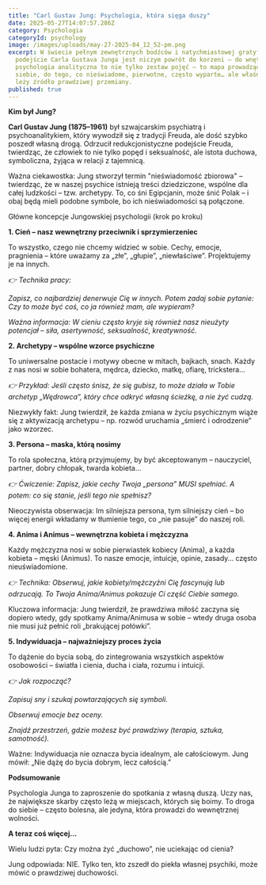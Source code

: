 ```yaml
---
title: "Carl Gustav Jung: Psychologia, która sięga duszy"
date: 2025-05-27T14:07:57.286Z
category: Psychologia
categoryId: psychology
image: /images/uploads/may-27-2025-04_12_52-pm.png
excerpt: W świecie pełnym zewnętrznych bodźców i natychmiastowej gratyfikacji,
  podejście Carla Gustava Junga jest niczym powrót do korzeni – do wnętrza. Jego
  psychologia analityczna to nie tylko zestaw pojęć – to mapa prowadząca w głąb
  siebie, do tego, co nieświadome, pierwotne, często wyparte… ale właśnie tam
  leży źródło prawdziwej przemiany.
published: true
---
```

**Kim był Jung?**

**Carl Gustav Jung (1875–1961)** był szwajcarskim psychiatrą i psychoanalitykiem, który wywodził się z tradycji Freuda, ale dość szybko poszedł własną drogą. Odrzucił redukcjonistyczne podejście Freuda, twierdząc, że człowiek to nie tylko popęd i seksualność, ale istota duchowa, symboliczna, żyjąca w relacji z tajemnicą.

Ważna ciekawostka: Jung stworzył termin "nieświadomość zbiorowa" – twierdząc, że w naszej psychice istnieją treści dziedziczone, wspólne dla całej ludzkości – tzw. archetypy. To, co śni Egipcjanin, może śnić Polak – i obaj będą mieli podobne symbole, bo ich nieświadomości są połączone.

Główne koncepcje Jungowskiej psychologii (krok po kroku)

**1. Cień – nasz wewnętrzny przeciwnik i sprzymierzeniec**

To wszystko, czego nie chcemy widzieć w sobie. Cechy, emocje, pragnienia – które uważamy za „złe”, „głupie”, „niewłaściwe”. Projektujemy je na innych.

*👉 Technika pracy:*

*Zapisz, co najbardziej denerwuje Cię w innych. Potem zadaj sobie pytanie: Czy to może być coś, co ja również mam, ale wypieram?*

*Ważna informacja: W cieniu często kryje się również nasz nieużyty potencjał – siła, asertywność, seksualność, kreatywność.*

**2. Archetypy – wspólne wzorce psychiczne**

To uniwersalne postacie i motywy obecne w mitach, bajkach, snach. Każdy z nas nosi w sobie bohatera, mędrca, dziecko, matkę, ofiarę, trickstera...

*👉 Przykład: Jeśli często śnisz, że się gubisz, to może działa w Tobie archetyp „Wędrowca”, który chce odkryć własną ścieżkę, a nie żyć cudzą.*

Niezwykły fakt: Jung twierdził, że każda zmiana w życiu psychicznym wiąże się z aktywizacją archetypu – np. rozwód uruchamia „śmierć i odrodzenie” jako wzorzec.

**3. Persona – maska, którą nosimy**

To rola społeczna, którą przyjmujemy, by być akceptowanym – nauczyciel, partner, dobry chłopak, twarda kobieta…

*👉 Ćwiczenie: Zapisz, jakie cechy Twoja „persona” MUSI spełniać. A potem: co się stanie, jeśli tego nie spełnisz?*

Nieoczywista obserwacja: Im silniejsza persona, tym silniejszy cień – bo więcej energii wkładamy w tłumienie tego, co „nie pasuje” do naszej roli.

**4. Anima i Animus – wewnętrzna kobieta i mężczyzna**

Każdy mężczyzna nosi w sobie pierwiastek kobiecy (Anima), a każda kobieta – męski (Animus). To nasze emocje, intuicje, opinie, zasady… często nieuświadomione.

*👉 Technika: Obserwuj, jakie kobiety/mężczyźni Cię fascynują lub odrzucają. To Twoja Anima/Animus pokazuje Ci część Ciebie samego.*

Kluczowa informacja: Jung twierdził, że prawdziwa miłość zaczyna się dopiero wtedy, gdy spotkamy Anima/Animusa w sobie – wtedy druga osoba nie musi już pełnić roli „brakującej połówki”.

**5. Indywiduacja – najważniejszy proces życia**

To dążenie do bycia sobą, do zintegrowania wszystkich aspektów osobowości – światła i cienia, ducha i ciała, rozumu i intuicji.

*👉 Jak rozpocząć?*

*Zapisuj sny i szukaj powtarzających się symboli.*

*Obserwuj emocje bez oceny.*

*Znajdź przestrzeń, gdzie możesz być prawdziwy (terapia, sztuka, samotność).*

Ważne: Indywiduacja nie oznacza bycia idealnym, ale całościowym. Jung mówił: „Nie dążę do bycia dobrym, lecz całością.”

**Podsumowanie**

Psychologia Junga to zaproszenie do spotkania z własną duszą. Uczy nas, że największe skarby często leżą w miejscach, których się boimy. To droga do siebie – często bolesna, ale jedyna, która prowadzi do wewnętrznej wolności.

**A teraz coś więcej…**

Wielu ludzi pyta: Czy można żyć „duchowo”, nie uciekając od cienia?

Jung odpowiada: NIE. Tylko ten, kto zszedł do piekła własnej psychiki, może mówić o prawdziwej duchowości.
